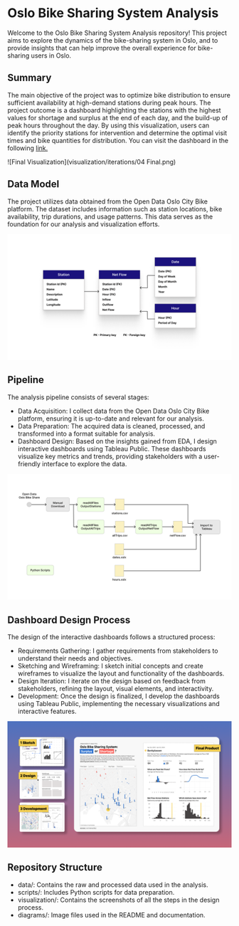 # Oslo Bike Sharing System Analysis
Welcome to the Oslo Bike Sharing System Analysis repository! This project aims to explore the dynamics of the bike-sharing system in Oslo, and to provide insights that can help improve the overall experience for bike-sharing users in Oslo.

## Summary
The main objective of the project was to optimize bike distribution to ensure sufficient availability at high-demand stations during peak hours. The project outcome is a dashboard highlighting the stations with the highest values for shortage and surplus at the end of each day, and the build-up of peak hours throughout the day. By using this visualization, users can identify the priority stations for intervention and determine the optimal visit times and bike quantities for distribution. You can visit the dashboard in the following [link.](https://public.tableau.com/app/profile/munozdataviz/viz/OsloBikeShare/NetFlow)

![Final Visualization](visualization/iterations/04 Final.png)



## Data Model
The project utilizes data obtained from the Open Data Oslo City Bike platform. The dataset includes information such as station locations, bike availability, trip durations, and usage patterns. This data serves as the foundation for our analysis and visualization efforts.

![Data Model](diagrams/DataModel.png)


## Pipeline
The analysis pipeline consists of several stages:

- Data Acquisition: I collect data from the Open Data Oslo City Bike platform, ensuring it is up-to-date and relevant for our analysis.
- Data Preparation: The acquired data is cleaned, processed, and transformed into a format suitable for analysis.
- Dashboard Design: Based on the insights gained from EDA, I design interactive dashboards using Tableau Public. These dashboards visualize key metrics and trends, providing stakeholders with a user-friendly interface to explore the data.

![Pipeline](diagrams/Pipeline.png)


## Dashboard Design Process
The design of the interactive dashboards follows a structured process:

- Requirements Gathering: I gather requirements from stakeholders to understand their needs and objectives.
- Sketching and Wireframing: I sketch initial concepts and create wireframes to visualize the layout and functionality of the dashboards.
- Design Iteration: I iterate on the design based on feedback from stakeholders, refining the layout, visual elements, and interactivity.
- Development: Once the design is finalized, I develop the dashboards using Tableau Public, implementing the necessary visualizations and interactive features.

![Design Process](visualization/iterations/Process.png)


## Repository Structure
- data/: Contains the raw and processed data used in the analysis.
- scripts/: Includes Python scripts for data preparation.
- visualization/: Contains the screenshots of all the steps in the design process.
- diagrams/: Image files used in the README and documentation.
